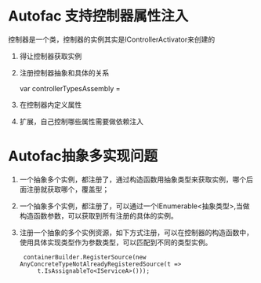 # Autofac 支持控制器属性注入  
控制器是一个类，控制器的实例其实是IControllerActivator来创建的  
1. 得让控制器获取实例  
2. 注册控制器抽象和具体的关系  

	 var controllerTypesAssembly =  
 
3. 在控制器内定义属性
4. 扩展，自己控制哪些属性需要做依赖注入

# Autofac抽象多实现问题  
1. 一个抽象多个实例，都注册了，通过构造函数用抽象类型来获取实例，哪个后面注册就获取哪个，覆盖型；
2. 一个抽象多个实例，都注册了，可以通过一个IEnumerable<抽象类型>,当做构造函数参数，可以获取到所有注册的具体的实例。
3. 注册一个抽象的多个实例资源，如下方式注册，可以在控制器的构造函数中，使用具体实现类型作为参数类型，可以匹配到不同的类型实例。  
	
		containerBuilder.RegisterSource(new AnyConcreteTypeNotAlreadyRegisteredSource(t =>
            t.IsAssignableTo<IServiceA>()));



